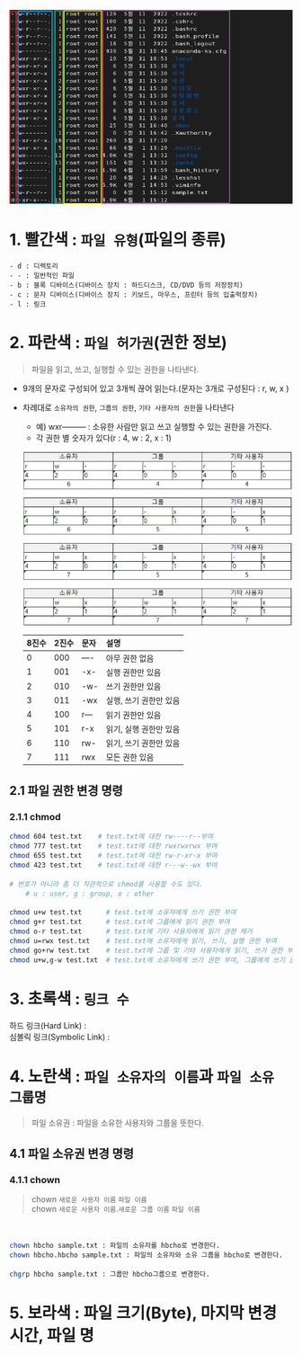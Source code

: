 ![](img/5/1.png)


# 1. 빨간색 : `파일 유형`(파일의 종류)
```text
- d : 디렉토리
- - : 일반적인 파일
- b : 블록 디바이스(디바이스 장치 : 하드디스크, CD/DVD 등의 저장장치)
- c : 문자 디바이스(디바이스 장치 : 키보드, 마우스, 프린터 등의 입출력장치)
- l : 링크
```

# 2. 파란색 : `파일 허가권`(권한 정보)
> 파일을 읽고, 쓰고, 실행할 수 있는 권한을 나타낸다.
- 9개의 문자로 구성되어 있고 3개씩 끊어 읽는다.(문자는 3개로 구성된다 : r, w, x )
- 차례대로 `소유자의 권한`, `그룹의 권한`, `기타 사용자의 권한`을 나타낸다
    - 예) wxr——— : 소유한 사람만 읽고 쓰고 실행할 수 있는 권한을 가진다.
    - 각 권한 별 숫자가 있다(r : 4, w : 2, x : 1)
    
  ![](img/5/2.png)

  | 8진수 | 2진수 | 문자 | 설명 |
  | --- | --- | --- | --- |
  | 0 | 000 | —- | 아무 권한 없음 |
  | 1 | 001 | -x- | 실행 권한만 있음 |
  | 2 | 010 | -w- | 쓰기 권한만 있음 |
  | 3 | 011 | -wx | 실행, 쓰기 권한만 있음 |
  | 4 | 100 | r— | 읽기 권한만 있음 |
  | 5 | 101 | r-x | 읽기, 실행 권한만 있음 |
  | 6 | 110 | rw- | 읽기, 쓰기 권한만 있음 |
  | 7 | 111 | rwx | 모든 권한 있음 |

## 2.1 파일 권한 변경 명령
### 2.1.1 chmod
```bash
chmod 604 test.txt    # test.txt에 대한 rw----r--부여
chmod 777 test.txt    # test.txt에 대한 rwxrwxrwx 부여
chmod 655 test.txt    # test.txt에 대한 rw-r-xr-x 부여
chmod 423 test.txt    # test.txt에 대한 r---w--wx 부여

# 번호가 아니라 좀 더 직관적으로 chmod를 사용할 수도 있다.
    # u : user, g : group, o : other
     
chmod u+w test.txt      # test.txt에 소유자에게 쓰기 권한 부여
chmod g+r test.txt      # test.txt에 그룹에게 읽기 권한 부여
chmod o-r test.txt      # test.txt에 기타 사용자에게 읽기 권한 제거
chmod u=rwx test.txt    # test.txt에 소유자에게 읽기, 쓰기, 실행 권한 부여
chmod go+rw test.txt    # test.txt에 그룹 및 기타 사용자에게 읽기, 쓰기 권한 부여
chmod u+w,g-w test.txt  # test.txt에 소유자에게 쓰기 권한 부여, 그룹에게 쓰기 권한 제거
```


# 3. 초록색 : `링크 수`
하드 링크(Hard Link) : <br/>
심볼릭 링크(Symbolic Link) :

# 4. 노란색 : `파일 소유자의 이름`과 `파일 소유 그룹명`
> 파일 소유권 : 파일을 소유한 사용자와 그룹을 뜻한다.

## 4.1 파일 소유권 변경 명령
### 4.1.1 chown
> chown `새로운 사용자 이름` `파일 이름`<br/>
chown `새로운 사용자 이름`.`새로운 그룹 이름` `파일 이름`
```bash


chown hbcho sample.txt : 파일의 소유자를 hbcho로 변경한다.
chown hbcho.hbcho sample.txt : 파일의 소유자와 소유 그룹을 hbcho로 변경한다.

chgrp hbcho sample.txt : 그룹만 hbcho그룹으로 변경한다.
```

# 5. 보라색 : 파일 크기(Byte), 마지막 변경 시간, 파일 명

